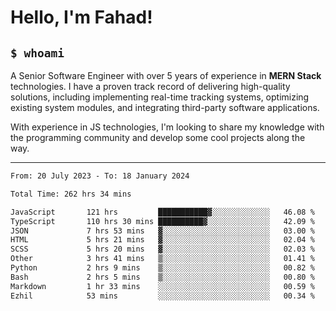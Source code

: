 <h1>Hello, I'm Fahad!</h1>

<h2><code>$ whoami</code></h2>

A Senior Software Engineer with over 5 years of experience in **MERN Stack** technologies. I have a proven track record of delivering high-quality solutions, including implementing real-time tracking systems, optimizing existing system modules, and integrating third-party software applications.

With experience in JS technologies, I'm looking to share my knowledge with the programming community and develop some cool projects along the way.

---

<!--START_SECTION:waka-->

```txt
From: 20 July 2023 - To: 18 January 2024

Total Time: 262 hrs 34 mins

JavaScript       121 hrs         ███████████▓░░░░░░░░░░░░░   46.08 %
TypeScript       110 hrs 30 mins ██████████▓░░░░░░░░░░░░░░   42.09 %
JSON             7 hrs 53 mins   ▓░░░░░░░░░░░░░░░░░░░░░░░░   03.00 %
HTML             5 hrs 21 mins   ▓░░░░░░░░░░░░░░░░░░░░░░░░   02.04 %
SCSS             5 hrs 20 mins   ▓░░░░░░░░░░░░░░░░░░░░░░░░   02.03 %
Other            3 hrs 41 mins   ▒░░░░░░░░░░░░░░░░░░░░░░░░   01.41 %
Python           2 hrs 9 mins    ▒░░░░░░░░░░░░░░░░░░░░░░░░   00.82 %
Bash             2 hrs 5 mins    ▒░░░░░░░░░░░░░░░░░░░░░░░░   00.80 %
Markdown         1 hr 33 mins    ░░░░░░░░░░░░░░░░░░░░░░░░░   00.59 %
Ezhil            53 mins         ░░░░░░░░░░░░░░░░░░░░░░░░░   00.34 %
```

<!--END_SECTION:waka-->

<!--
**heyFahad/heyFahad** is a ✨ _special_ ✨ repository because its `README.md` (this file) appears on your GitHub profile.

Here are some ideas to get you started:

- 🔭 I’m currently working on ...
- 🌱 I’m currently learning ...
- 👯 I’m looking to collaborate on ...
- 🤔 I’m looking for help with ...
- 💬 Ask me about ...
- 📫 How to reach me: ...
- 😄 Pronouns: ...
- ⚡ Fun fact: ...
-->

